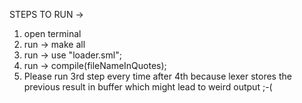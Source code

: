 STEPS TO RUN ->

1. open terminal
2. run ->     make all
3. run ->     use "loader.sml";
4. run ->     compile(fileNameInQuotes);
5. Please run 3rd step every time after 4th because lexer stores the previous result in buffer which might lead to weird output ;-(
